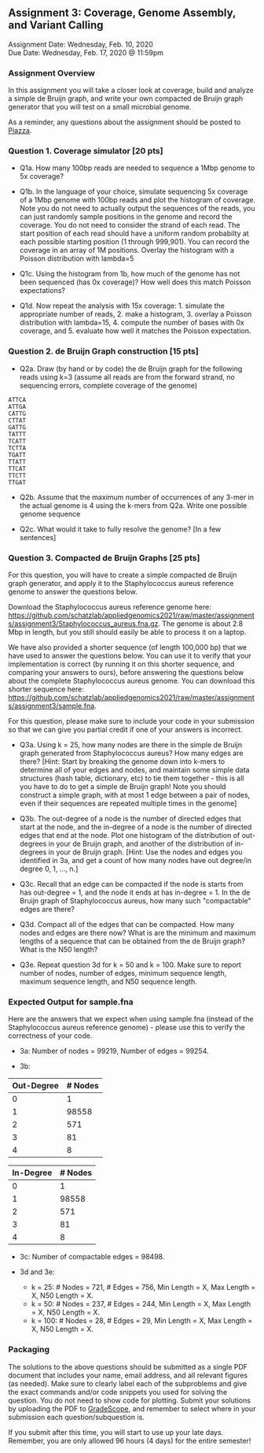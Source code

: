 ## Assignment 3: Coverage, Genome Assembly, and Variant Calling
Assignment Date: Wednesday, Feb. 10, 2020 <br>
Due Date: Wednesday, Feb. 17, 2020 @ 11:59pm <br>

### Assignment Overview

In this assignment you will take a closer look at coverage, build and analyze a simple de Bruijn graph, and write your own compacted de Bruijn graph generator that you will test on a small microbial genome.

As a reminder, any questions about the assignment should be posted to [Piazza](https://piazza.com/class/kkbggatvarnj0).

### Question 1. Coverage simulator [20 pts]

- Q1a. How many 100bp reads are needed to sequence a 1Mbp genome to 5x coverage?

- Q1b. In the language of your choice, simulate sequencing 5x coverage of a 1Mbp genome with 100bp reads and plot the histogram of coverage. Note you do not need to actually output the sequences of the reads, you can just randomly sample positions in the genome and record the coverage. You do not need to consider the strand of each read. The start position of each read should have a uniform random probabilty at each possible starting position (1 through 999,901). You can record the coverage in an array of 1M positions. Overlay the histogram with a Poisson distribution with lambda=5

- Q1c. Using the histogram from 1b, how much of the genome has not been sequenced (has 0x coverage)? How well does this match Poisson expectations?

- Q1d. Now repeat the analysis with 15x coverage: 1. simulate the appropriate number of reads, 2. make a histogram, 3. overlay a Poisson distribution with lambda=15, 4. compute the number of bases with 0x coverage, and 5. evaluate how well it matches the Poisson expectation.


### Question 2. de Bruijn Graph construction [15 pts]
- Q2a. Draw (by hand or by code) the de Bruijn graph for the following reads using k=3 (assume all reads are from the forward strand, no sequencing errors, complete coverage of the genome)

```
ATTCA
ATTGA
CATTG
CTTAT
GATTG
TATTT
TCATT
TCTTA
TGATT
TTATT
TTCAT
TTCTT
TTGAT
```

- Q2b. Assume that the maximum number of occurrences of any 3-mer in the actual genome is 4 using the k-mers from Q2a. Write one possible genome sequence


- Q2c. What would it take to fully resolve the genome? [In a few sentences]


### Question 3. Compacted de Bruijn Graphs [25 pts]

For this question, you will have to create a simple compacted de Bruijn graph generator, and apply it to the Staphylococcus aureus reference genome to answer the questions below.

Download the Staphylococcus aureus reference genome here: https://github.com/schatzlab/appliedgenomics2021/raw/master/assignments/assignment3/Staphylococcus_aureus.fna.gz. The genome is about 2.8 Mbp in length, but you still should easily be able to process it on a laptop.

We have also provided a shorter sequence (of length 100,000 bp) that we have used to answer the questions below. You can use it to verify that your implementation is correct (by running it on this shorter sequence, and comparing your answers to ours), before answering the questions below about the complete Staphylococcus aureus genome. You can download this shorter sequence here: https://github.com/schatzlab/appliedgenomics2021/raw/master/assignments/assignment3/sample.fna.

For this question, please make sure to include your code in your submission so that we can give you partial credit if one of your answers is incorrect. 

- Q3a. Using k = 25, how many nodes are there in the simple de Bruijn graph generated from Staphylococcus aureus? How many edges are there? [Hint: Start by breaking the genome down into k-mers to determine all of your edges and nodes, and maintain some simple data structures (hash table, dictionary, etc) to tie them together - this is all you have to do to get a simple de Bruijn graph! Note you should construct a simple graph, with at most 1 edge between a pair of nodes, even if their sequences are repeated multiple times in the genome]

- Q3b. The out-degree of a node is the number of directed edges that start at the node, and the in-degree of a node is the number of directed edges that end at the node. Plot one histogram of the distribution of out-degrees in your de Bruijn graph, and another of the distribution of in-degrees in your de Bruijn graph. [Hint: Use the nodes and edges you identified in 3a, and get a count of how many nodes have out degree/in degree 0, 1, ..., n.]

- Q3c. Recall that an edge can be compacted if the node is starts from has out-degree = 1, and the node it ends at has in-degree = 1. In the de Bruijn graph of Staphylococcus aureus, how many such "compactable" edges are there?

- Q3d. Compact all of the edges that can be compacted. How many nodes and edges are there now? What is are the minimum and maximum lengths of a sequence that can be obtained from the de Bruijn graph? What is the N50 length?

- Q3e. Repeat question 3d for k = 50 and k = 100. Make sure to report number of nodes, number of edges, minimum sequence length, maximum sequence length, and N50 sequence length.


### Expected Output for sample.fna

Here are the answers that we expect when using sample.fna (instead of the Staphylococcus aureus reference genome) - please use this to verify the correctness of your code.

- 3a: Number of nodes = 99219, Number of edges = 99254.

- 3b:

| Out-Degree | # Nodes |
|------------|---------|
| 0          | 1       |
| 1          | 98558   |
| 2          | 571     |
| 3          | 81      |
| 4          | 8       |


| In-Degree | # Nodes |
|------------|---------|
| 0          | 1       |
| 1          | 98558   |
| 2          | 571     |
| 3          | 81      |
| 4          | 8       |

- 3c: Number of compactable edges = 98498.

- 3d and 3e:
	- k = 25: # Nodes = 721, # Edges = 756, Min Length = X, Max Length = X, N50 Length = X.
	- k = 50: # Nodes = 237, # Edges = 244, Min Length = X, Max Length = X, N50 Length = X.
	- k = 100: # Nodes = 28, # Edges = 29, Min Length = X, Max Length = X, N50 Length = X.


### Packaging

The solutions to the above questions should be submitted as a single PDF document that includes your name, email address, and 
all relevant figures (as needed). Make sure to clearly label each of the subproblems and give the exact commands and/or code snippets you used for 
solving the question. You do not need to show code for plotting. Submit your solutions by uploading the PDF to [GradeScope](https://www.gradescope.com/courses/236625), and remember to select where in your submission each question/subquestion is.

If you submit after this time, you will start to use up your late days. Remember, you are only allowed 96 hours (4 days) for the entire semester!
